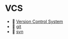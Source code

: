 # VCS

* 📄 [Version Control System](siyuan://blocks/20240510171811-lut9j9d)
* 📄 [git](siyuan://blocks/20231110105237-x78uhqu)
* 📄 [svn](siyuan://blocks/20231110105237-3cwq49l)

‍
